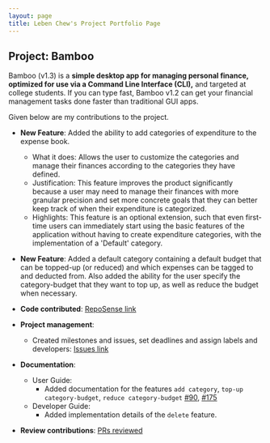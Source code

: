```yaml
---
layout: page
title: Leben Chew's Project Portfolio Page
---
```


## Project: Bamboo

Bamboo (v1.3) is a **simple desktop app for managing personal finance, optimized for use via a Command Line Interface (CLI),** and targeted at college students. If you can type fast, Bamboo v1.2 can get your financial management tasks done faster than traditional GUI apps.

Given below are my contributions to the project.

* **New Feature**: Added the ability to add categories of expenditure to the expense book.
  * What it does: Allows the user to customize the categories and manage their finances according to the categories they have defined.
  * Justification: This feature improves the product significantly because a user may need to manage their finances with more granular precision and set more concrete goals that they can better keep track of when their expenditure is categorized.
  * Highlights: This feature is an optional extension, such that even first-time users can immediately start using the basic features of the application without having to create expenditure categories, with the implementation of a 'Default' category.

* **New Feature**: Added a default category containing a default budget that can be topped-up (or reduced) and which expenses can be tagged to and deducted from. Also added the ability for the user specify the category-budget that they want to top up, as well as reduce the budget when necessary.

* **Code contributed**: [RepoSense link](https://nus-cs2103-ay2021s1.github.io/tp-dashboard/#breakdown=true&search=lebencwb)

* **Project management**:
  * Created milestones and issues, set deadlines and assign labels and developers: [Issues link](https://github.com/AY2021S1-CS2103-W14-3/tp/issues?q=author%3Alebencwb+)

* **Documentation**:
  * User Guide:
    * Added documentation for the features `add category`, `top-up category-budget`, `reduce category-budget` [\#90](https://github.com/AY2021S1-CS2103-W14-3/tp/pull/90), [\#175](https://github.com/AY2021S1-CS2103-W14-3/tp/pull/175)
  * Developer Guide:
    * Added implementation details of the `delete` feature.

* **Review contributions**: [PRs reviewed](https://github.com/AY2021S1-CS2103-W14-3/tp/issues?q=reviewed-by%3Alebencwb)
